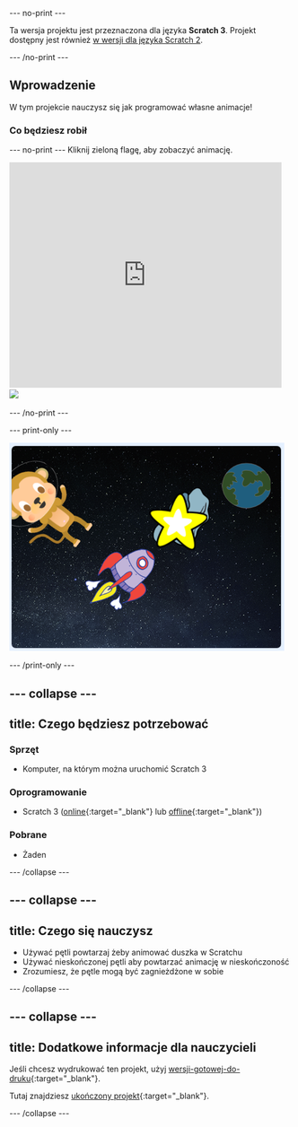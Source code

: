 \--- no-print \---

Ta wersja projektu jest przeznaczona dla języka **Scratch 3**. Projekt dostępny jest również [w wersji dla języka Scratch 2](https://projects.raspberrypi.org/en/projects/lost-in-space-scratch2).

\--- /no-print \---

## Wprowadzenie

W tym projekcie nauczysz się jak programować własne animacje!

### Co będziesz robił

\--- no-print \--- Kliknij zieloną flagę, aby zobaczyć animację.

<div class="scratch-preview">
  <iframe allowtransparency="true" width="485" height="402" src="https://scratch.mit.edu/projects/embed/276873231/?autostart=false" frameborder="0" scrolling="no"></iframe>
  <img src="images/space-final.png">
</div>

\--- /no-print \---

\--- print-only \---

![Skończony projekt](images/showcase_static.png)

\--- /print-only \---

## \--- collapse \---

## title: Czego będziesz potrzebować

### Sprzęt

- Komputer, na którym można uruchomić Scratch 3

### Oprogramowanie

- Scratch 3 ([online](http://rpf.io/scratchon){:target="_blank"} lub [offline](http://rpf.io/scratchoff){:target="_blank"})

### Pobrane

- Żaden

\--- /collapse \---

## \--- collapse \---

## title: Czego się nauczysz

- Używać pętli powtarzaj żeby animować duszka w Scratchu
- Używać nieskończonej pętli aby powtarzać animację w nieskończoność
- Zrozumiesz, że pętle mogą być zagnieżdżone w sobie

\--- /collapse \---

## \--- collapse \---

## title: Dodatkowe informacje dla nauczycieli

Jeśli chcesz wydrukować ten projekt, użyj [wersji-gotowej-do-druku](https://projects.raspberrypi.org/en/projects/lost-in-space/print){:target="_blank"}.

Tutaj znajdziesz [ukończony projekt](http://rpf.io/p/en/lost-in-space-get){:target="_blank"}.

\--- /collapse \---